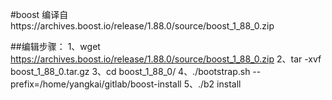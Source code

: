 #boost
编译自https://archives.boost.io/release/1.88.0/source/boost_1_88_0.zip

##编辑步骤：
1、wget https://archives.boost.io/release/1.88.0/source/boost_1_88_0.zip
2、tar -xvf boost_1_88_0.tar.gz
3、cd boost_1_88_0/
4、./bootstrap.sh --prefix=/home/yangkai/gitlab/boost-install
5、./b2 install
